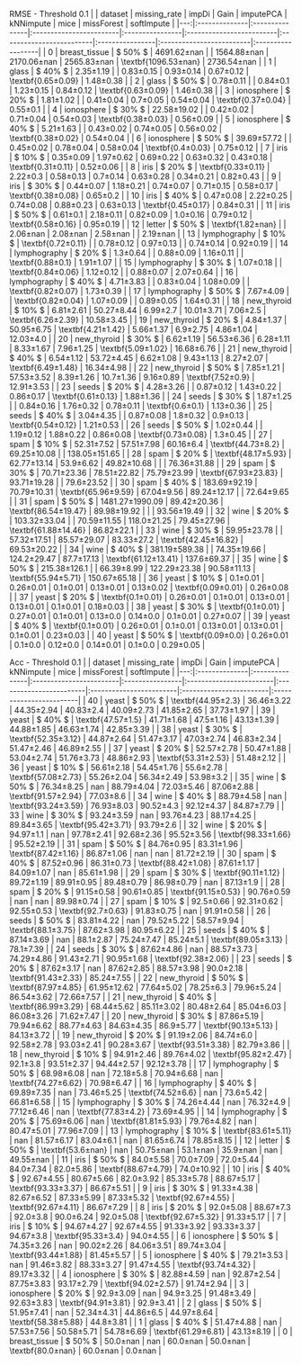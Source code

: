 

 RMSE - Threshold 0.1 
 |    | dataset       | missing_rate   | impDi                   | Gain            | imputePCA                | kNNimpute                | mice            | missForest               | softImpute        |
|---:|:--------------|:---------------|:------------------------|:----------------|:-------------------------|:-------------------------|:----------------|:-------------------------|:------------------|
|  0 | breast_tissue | $ 50\% $       | 4691.62$\pm$nan         |                 | 1564.88$\pm$nan          | 2170.06$\pm$nan          | 2565.83$\pm$nan | \textbf{1096.53$\pm$nan} | 2736.54$\pm$nan   |
|  1 | glass         | $ 40\% $       | 2.35$\pm$1.19           |                 | 0.83$\pm$0.15            | 0.93$\pm$0.14            | 0.67$\pm$0.12   | \textbf{0.65$\pm$0.09}   | 1.48$\pm$0.38     |
|  2 | glass         | $ 50\% $       | 0.78$\pm$0.11           |                 | 0.84$\pm$0.1             | 1.23$\pm$0.15            | 0.84$\pm$0.12   | \textbf{0.63$\pm$0.09}   | 1.46$\pm$0.38     |
|  3 | ionosphere    | $ 20\% $       | 1.81$\pm$1.02           |                 | 0.41$\pm$0.04            | 0.7$\pm$0.05             | 0.54$\pm$0.04   | \textbf{0.37$\pm$0.04}   | 0.55$\pm$0.1      |
|  4 | ionosphere    | $ 30\% $       | 22.58$\pm$19.02         |                 | 0.42$\pm$0.02            | 0.71$\pm$0.04            | 0.54$\pm$0.03   | \textbf{0.38$\pm$0.03}   | 0.56$\pm$0.09     |
|  5 | ionosphere    | $ 40\% $       | 5.21$\pm$1.63           |                 | 0.43$\pm$0.02            | 0.74$\pm$0.05            | 0.56$\pm$0.02   | \textbf{0.38$\pm$0.02}   | 0.54$\pm$0.04     |
|  6 | ionosphere    | $ 50\% $       | 39.69$\pm$57.72         |                 | 0.45$\pm$0.02            | 0.78$\pm$0.04            | 0.58$\pm$0.04   | \textbf{0.4$\pm$0.03}    | 0.75$\pm$0.12     |
|  7 | iris          | $ 10\% $       | 0.35$\pm$0.09           | 1.97$\pm$0.62   | 0.69$\pm$0.22            | 0.63$\pm$0.32            | 0.43$\pm$0.18   | \textbf{0.31$\pm$0.11}   | 0.52$\pm$0.06     |
|  8 | iris          | $ 20\% $       | \textbf{0.33$\pm$0.11}  | 2.22$\pm$0.3    | 0.58$\pm$0.13            | 0.7$\pm$0.14             | 0.63$\pm$0.28   | 0.34$\pm$0.21            | 0.82$\pm$0.43     |
|  9 | iris          | $ 30\% $       | 0.44$\pm$0.07           | 1.18$\pm$0.21   | 0.74$\pm$0.07            | 0.71$\pm$0.15            | 0.58$\pm$0.17   | \textbf{0.38$\pm$0.08}   | 0.65$\pm$0.2      |
| 10 | iris          | $ 40\% $       | 0.47$\pm$0.08           | 2.22$\pm$0.25   | 0.74$\pm$0.08            | 0.88$\pm$0.23            | 0.63$\pm$0.13   | \textbf{0.45$\pm$0.17}   | 0.84$\pm$0.31     |
| 11 | iris          | $ 50\% $       | 0.61$\pm$0.1            | 2.18$\pm$0.11   | 0.82$\pm$0.09            | 1.0$\pm$0.16             | 0.79$\pm$0.12   | \textbf{0.58$\pm$0.16}   | 0.95$\pm$0.19     |
| 12 | letter        | $ 50\% $       | \textbf{1.82$\pm$nan}   |                 | 2.06$\pm$nan             | 2.08$\pm$nan             | 2.58$\pm$nan    |                          | 2.19$\pm$nan      |
| 13 | lymphography  | $ 10\% $       | \textbf{0.72$\pm$0.11}  |                 | 0.78$\pm$0.12            | 0.97$\pm$0.13            |                 | 0.74$\pm$0.14            | 0.92$\pm$0.19     |
| 14 | lymphography  | $ 20\% $       | 1.3$\pm$0.64            |                 | 0.88$\pm$0.09            | 1.16$\pm$0.11            |                 | \textbf{0.88$\pm$0.1}    | 1.91$\pm$1.07     |
| 15 | lymphography  | $ 30\% $       | 1.07$\pm$0.18           |                 | \textbf{0.84$\pm$0.06}   | 1.12$\pm$0.12            |                 | 0.88$\pm$0.07            | 2.07$\pm$0.64     |
| 16 | lymphography  | $ 40\% $       | 4.71$\pm$3.83           |                 | 0.83$\pm$0.04            | 1.08$\pm$0.09            |                 | \textbf{0.82$\pm$0.07}   | 1.73$\pm$0.39     |
| 17 | lymphography  | $ 50\% $       | 7.67$\pm$4.09           |                 | \textbf{0.82$\pm$0.04}   | 1.07$\pm$0.09            |                 | 0.89$\pm$0.05            | 1.64$\pm$0.31     |
| 18 | new_thyroid   | $ 10\% $       | 6.81$\pm$2.61           | 50.27$\pm$8.44  | 6.99$\pm$2.7             | 10.01$\pm$3.71           | 7.06$\pm$2.5    | \textbf{6.26$\pm$2.39}   | 10.58$\pm$3.45    |
| 19 | new_thyroid   | $ 20\% $       | 4.84$\pm$1.37           | 50.95$\pm$6.75  | \textbf{4.21$\pm$1.42}   | 5.66$\pm$1.37            | 6.9$\pm$2.75    | 4.86$\pm$1.04            | 12.03$\pm$4.0     |
| 20 | new_thyroid   | $ 30\% $       | 6.62$\pm$1.19           | 56.53$\pm$6.36  | 6.28$\pm$1.11            | 8.33$\pm$1.67            | 7.96$\pm$1.25   | \textbf{5.09$\pm$1.02}   | 16.68$\pm$6.76    |
| 21 | new_thyroid   | $ 40\% $       | 6.54$\pm$1.12           | 53.72$\pm$4.45  | 6.62$\pm$1.08            | 9.43$\pm$1.13            | 8.27$\pm$2.07   | \textbf{6.49$\pm$1.48}   | 16.34$\pm$4.98    |
| 22 | new_thyroid   | $ 50\% $       | 7.85$\pm$1.21           | 57.53$\pm$3.52  | 8.39$\pm$1.26            | 10.7$\pm$1.36            | 9.16$\pm$0.89   | \textbf{7.52$\pm$0.9}    | 12.91$\pm$3.53    |
| 23 | seeds         | $ 20\% $       | 4.28$\pm$3.26           |                 | 0.87$\pm$0.12            | 1.43$\pm$0.22            | 0.86$\pm$0.17   | \textbf{0.61$\pm$0.13}   | 1.88$\pm$1.36     |
| 24 | seeds         | $ 30\% $       | 1.87$\pm$1.25           |                 | 0.84$\pm$0.16            | 1.76$\pm$0.32            | 0.78$\pm$0.11   | \textbf{0.6$\pm$0.1}     | 1.13$\pm$0.36     |
| 25 | seeds         | $ 40\% $       | 3.04$\pm$4.35           |                 | 0.87$\pm$0.08            | 1.8$\pm$0.32             | 0.9$\pm$0.13    | \textbf{0.54$\pm$0.12}   | 1.21$\pm$0.53     |
| 26 | seeds         | $ 50\% $       | 1.02$\pm$0.44           |                 | 1.19$\pm$0.12            | 1.88$\pm$0.22            | 0.86$\pm$0.08   | \textbf{0.73$\pm$0.08}   | 1.3$\pm$0.45      |
| 27 | spam          | $ 10\% $       | 52.31$\pm$7.52          | 57.51$\pm$7.98  | 60.16$\pm$6.4            | \textbf{44.73$\pm$8.2}   | 69.25$\pm$10.08 |                          | 138.05$\pm$151.65 |
| 28 | spam          | $ 20\% $       | \textbf{48.17$\pm$5.93} | 62.77$\pm$13.14 | 53.9$\pm$6.62            | 49.82$\pm$10.68          |                 |                          | 76.36$\pm$31.88   |
| 29 | spam          | $ 30\% $       | 70.71$\pm$23.36         | 78.51$\pm$22.82 | 75.79$\pm$23.99          | \textbf{67.93$\pm$23.83} | 93.71$\pm$19.28 |                          | 79.6$\pm$23.52    |
| 30 | spam          | $ 40\% $       | 183.69$\pm$92.19        | 70.79$\pm$10.31 | \textbf{65.96$\pm$9.59}  | 67.04$\pm$9.56           | 89.24$\pm$12.17 |                          | 72.64$\pm$9.65    |
| 31 | spam          | $ 50\% $       | 1481.27$\pm$1990.09     | 89.42$\pm$20.36 | \textbf{86.54$\pm$19.47} | 89.98$\pm$19.92          |                 |                          | 93.56$\pm$19.49   |
| 32 | wine          | $ 20\% $       | 103.32$\pm$33.04        |                 | 70.59$\pm$11.55          | 118.0$\pm$21.25          | 79.45$\pm$27.96 | \textbf{61.88$\pm$14.46} | 86.82$\pm$22.1    |
| 33 | wine          | $ 30\% $       | 59.95$\pm$23.78         |                 | 57.32$\pm$17.51          | 85.57$\pm$29.07          | 83.33$\pm$27.2  | \textbf{42.45$\pm$16.82} | 69.53$\pm$20.22   |
| 34 | wine          | $ 40\% $       | 381.19$\pm$589.38       |                 | 74.35$\pm$19.66          | 124.2$\pm$29.47          | 87.7$\pm$17.13  | \textbf{61.12$\pm$13.41} | 137.6$\pm$69.37   |
| 35 | wine          | $ 50\% $       | 215.38$\pm$126.1        |                 | 66.39$\pm$8.99           | 122.29$\pm$23.38         | 90.58$\pm$11.13 | \textbf{55.94$\pm$5.71}  | 150.67$\pm$65.18  |
| 36 | yeast         | $ 10\% $       | 0.1$\pm$0.01            | 0.26$\pm$0.01   | 0.1$\pm$0.01             | 0.13$\pm$0.01            | 0.13$\pm$0.02   | \textbf{0.09$\pm$0.01}   | 0.26$\pm$0.08     |
| 37 | yeast         | $ 20\% $       | \textbf{0.1$\pm$0.01}   | 0.26$\pm$0.01   | 0.1$\pm$0.01             | 0.13$\pm$0.01            | 0.13$\pm$0.01   | 0.1$\pm$0.01             | 0.18$\pm$0.03     |
| 38 | yeast         | $ 30\% $       | \textbf{0.1$\pm$0.01}   | 0.27$\pm$0.01   | 0.1$\pm$0.01             | 0.13$\pm$0.0             | 0.14$\pm$0.0    | 0.1$\pm$0.01             | 0.27$\pm$0.07     |
| 39 | yeast         | $ 40\% $       | \textbf{0.1$\pm$0.01}   | 0.26$\pm$0.01   | 0.1$\pm$0.01             | 0.13$\pm$0.01            | 0.13$\pm$0.01   | 0.1$\pm$0.01             | 0.23$\pm$0.03     |
| 40 | yeast         | $ 50\% $       | \textbf{0.09$\pm$0.0}   | 0.26$\pm$0.01   | 0.1$\pm$0.0              | 0.12$\pm$0.0             | 0.14$\pm$0.01   | 0.1$\pm$0.0              | 0.29$\pm$0.05     |

 Acc - Threshold 0.1 
 |    | dataset       | missing_rate   | impDi                   | Gain            | imputePCA               | kNNimpute               | mice                    | missForest              | softImpute              |
|---:|:--------------|:---------------|:------------------------|:----------------|:------------------------|:------------------------|:------------------------|:------------------------|:------------------------|
| 40 | yeast         | $ 50\% $       | \textbf{44.95$\pm$2.3}  | 36.46$\pm$3.22  | 44.35$\pm$2.94          | 40.83$\pm$2.4           | 40.09$\pm$2.73          | 41.85$\pm$2.65          | 37.73$\pm$1.97          |
| 39 | yeast         | $ 40\% $       | \textbf{47.57$\pm$1.5}  | 41.71$\pm$1.68  | 47.5$\pm$1.16           | 43.13$\pm$1.39          | 44.88$\pm$1.85          | 46.63$\pm$1.74          | 42.85$\pm$3.39          |
| 38 | yeast         | $ 30\% $       | \textbf{52.35$\pm$3.12} | 44.87$\pm$2.64  | 51.47$\pm$3.17          | 47.03$\pm$2.74          | 46.83$\pm$2.34          | 51.47$\pm$2.46          | 46.89$\pm$2.55          |
| 37 | yeast         | $ 20\% $       | 52.57$\pm$2.78          | 50.47$\pm$1.88  | 53.04$\pm$2.74          | 51.76$\pm$3.73          | 48.86$\pm$2.93          | \textbf{53.31$\pm$2.53} | 51.48$\pm$2.12          |
| 36 | yeast         | $ 10\% $       | 56.61$\pm$2.18          | 54.45$\pm$1.76  | 55.6$\pm$2.78           | \textbf{57.08$\pm$2.73} | 55.26$\pm$2.04          | 56.34$\pm$2.49          | 53.98$\pm$3.2           |
| 35 | wine          | $ 50\% $       | 76.34$\pm$8.25          | nan             | 88.79$\pm$4.04          | 72.03$\pm$5.46          | 87.06$\pm$2.88          | \textbf{91.57$\pm$2.94} | 77.03$\pm$8.6           |
| 34 | wine          | $ 40\% $       | 88.79$\pm$4.58          | nan             | \textbf{93.24$\pm$3.59} | 76.93$\pm$8.03          | 90.52$\pm$4.3           | 92.12$\pm$4.37          | 84.87$\pm$7.79          |
| 33 | wine          | $ 30\% $       | 93.24$\pm$3.59          | nan             | 93.76$\pm$4.23          | 88.17$\pm$4.25          | 89.84$\pm$3.65          | \textbf{95.42$\pm$3.71} | 93.79$\pm$2.6           |
| 32 | wine          | $ 20\% $       | 94.97$\pm$1.1           | nan             | 97.78$\pm$2.41          | 92.68$\pm$2.36          | 95.52$\pm$3.56          | \textbf{98.33$\pm$1.66} | 95.52$\pm$2.19          |
| 31 | spam          | $ 50\% $       | 84.76$\pm$0.95          | 83.31$\pm$1.96  | \textbf{87.42$\pm$1.16} | 86.87$\pm$1.06          | nan                     | nan                     | 81.72$\pm$2.19          |
| 30 | spam          | $ 40\% $       | 87.52$\pm$0.96          | 86.31$\pm$0.73  | \textbf{88.42$\pm$1.08} | 87.61$\pm$1.17          | 84.09$\pm$1.07          | nan                     | 85.61$\pm$1.98          |
| 29 | spam          | $ 30\% $       | \textbf{90.11$\pm$1.12} | 89.72$\pm$1.19  | 89.91$\pm$0.95          | 89.48$\pm$0.79          | 86.98$\pm$0.79          | nan                     | 87.13$\pm$1.9           |
| 28 | spam          | $ 20\% $       | 91.15$\pm$0.58          | 90.61$\pm$0.85  | \textbf{91.15$\pm$0.53} | 90.76$\pm$0.59          | nan                     | nan                     | 89.98$\pm$0.74          |
| 27 | spam          | $ 10\% $       | 92.5$\pm$0.66           | 92.31$\pm$0.62  | 92.55$\pm$0.53          | \textbf{92.7$\pm$0.63}  | 91.83$\pm$0.75          | nan                     | 91.91$\pm$0.58          |
| 26 | seeds         | $ 50\% $       | 83.81$\pm$4.22          | nan             | 79.52$\pm$5.22          | 58.57$\pm$9.94          | \textbf{88.1$\pm$3.75}  | 87.62$\pm$3.98          | 80.95$\pm$6.22          |
| 25 | seeds         | $ 40\% $       | 87.14$\pm$3.69          | nan             | 88.1$\pm$2.87           | 75.24$\pm$7.47          | 85.24$\pm$5.1           | \textbf{89.05$\pm$3.13} | 78.1$\pm$7.39           |
| 24 | seeds         | $ 30\% $       | 87.62$\pm$4.86          | nan             | 88.57$\pm$3.73          | 74.29$\pm$4.86          | 91.43$\pm$2.71          | 90.95$\pm$1.68          | \textbf{92.38$\pm$2.06} |
| 23 | seeds         | $ 20\% $       | 87.62$\pm$3.17          | nan             | 87.62$\pm$2.85          | 88.57$\pm$3.98          | 90.0$\pm$2.18           | \textbf{91.43$\pm$2.33} | 85.24$\pm$7.55          |
| 22 | new_thyroid   | $ 50\% $       | \textbf{87.97$\pm$4.85} | 61.95$\pm$12.62 | 77.64$\pm$5.02          | 78.25$\pm$6.3           | 79.96$\pm$5.24          | 86.54$\pm$3.62          | 72.66$\pm$7.57          |
| 21 | new_thyroid   | $ 40\% $       | \textbf{86.99$\pm$3.29} | 68.44$\pm$5.62  | 85.11$\pm$3.02          | 80.48$\pm$2.64          | 85.04$\pm$6.03          | 86.08$\pm$3.26          | 71.62$\pm$7.47          |
| 20 | new_thyroid   | $ 30\% $       | 87.86$\pm$5.19          | 79.94$\pm$6.62  | 88.77$\pm$4.63          | 84.63$\pm$4.35          | 86.9$\pm$5.77           | \textbf{90.13$\pm$5.13} | 84.13$\pm$3.72          |
| 19 | new_thyroid   | $ 20\% $       | 91.19$\pm$2.06          | 84.74$\pm$6.0   | 92.58$\pm$2.78          | 93.03$\pm$2.41          | 90.28$\pm$3.67          | \textbf{93.51$\pm$3.38} | 82.79$\pm$3.86          |
| 18 | new_thyroid   | $ 10\% $       | 94.91$\pm$2.46          | 89.76$\pm$4.02  | \textbf{95.82$\pm$2.47} | 92.1$\pm$3.8            | 93.51$\pm$2.37          | 94.44$\pm$2.57          | 92.12$\pm$3.78          |
| 17 | lymphography  | $ 50\% $       | 68.98$\pm$6.08          | nan             | 72.18$\pm$5.8           | 70.94$\pm$6.68          | nan                     | \textbf{74.27$\pm$6.62} | 70.98$\pm$6.47          |
| 16 | lymphography  | $ 40\% $       | 69.89$\pm$7.35          | nan             | 73.46$\pm$5.25          | \textbf{74.52$\pm$6.6}  | nan                     | 73.6$\pm$5.42           | 66.81$\pm$6.58          |
| 15 | lymphography  | $ 30\% $       | 74.26$\pm$4.44          | nan             | 76.32$\pm$4.9           | 77.12$\pm$6.46          | nan                     | \textbf{77.83$\pm$4.2}  | 73.69$\pm$4.95          |
| 14 | lymphography  | $ 20\% $       | 75.69$\pm$6.06          | nan             | \textbf{81.81$\pm$5.93} | 79.76$\pm$4.82          | nan                     | 80.47$\pm$5.01          | 77.96$\pm$7.09          |
| 13 | lymphography  | $ 10\% $       | \textbf{83.61$\pm$5.11} | nan             | 81.57$\pm$6.17          | 83.04$\pm$6.1           | nan                     | 81.65$\pm$6.74          | 78.85$\pm$8.15          |
| 12 | letter        | $ 50\% $       | \textbf{53.6$\pm$nan}   | nan             | 50.75$\pm$nan           | 53.1$\pm$nan            | 35.9$\pm$nan            | nan                     | 49.55$\pm$nan           |
| 11 | iris          | $ 50\% $       | 84.0$\pm$5.58           | 70.0$\pm$7.09   | 72.0$\pm$5.44           | 84.0$\pm$7.34           | 82.0$\pm$5.86           | \textbf{88.67$\pm$4.79} | 74.0$\pm$10.92          |
| 10 | iris          | $ 40\% $       | 92.67$\pm$4.55          | 80.67$\pm$5.66  | 82.0$\pm$3.92           | 85.33$\pm$5.78          | 88.67$\pm$5.17          | \textbf{93.33$\pm$3.37} | 86.67$\pm$5.51          |
|  9 | iris          | $ 30\% $       | 91.33$\pm$4.38          | 82.67$\pm$6.52  | 87.33$\pm$5.99          | 87.33$\pm$5.32          | \textbf{92.67$\pm$4.55} | \textbf{92.67$\pm$4.11} | 86.67$\pm$7.29          |
|  8 | iris          | $ 20\% $       | 92.0$\pm$5.08           | 88.67$\pm$7.3   | 92.0$\pm$3.8            | 90.0$\pm$6.24           | 92.0$\pm$5.08           | \textbf{92.67$\pm$5.32} | 91.33$\pm$5.17          |
|  7 | iris          | $ 10\% $       | 94.67$\pm$4.27          | 92.67$\pm$4.55  | 91.33$\pm$3.92          | 93.33$\pm$3.37          | 94.67$\pm$3.8           | \textbf{95.33$\pm$3.4}  | 94.0$\pm$4.55           |
|  6 | ionosphere    | $ 50\% $       | 74.35$\pm$3.26          | nan             | 90.02$\pm$2.26          | 84.06$\pm$3.51          | 89.74$\pm$3.04          | \textbf{93.44$\pm$1.88} | 81.45$\pm$5.57          |
|  5 | ionosphere    | $ 40\% $       | 79.21$\pm$3.53          | nan             | 91.46$\pm$3.82          | 88.33$\pm$3.27          | 91.47$\pm$4.55          | \textbf{93.74$\pm$4.32} | 89.17$\pm$3.32          |
|  4 | ionosphere    | $ 30\% $       | 82.88$\pm$4.59          | nan             | 92.87$\pm$2.54          | 87.75$\pm$3.83          | 93.17$\pm$2.79          | \textbf{94.02$\pm$2.57} | 91.74$\pm$2.94          |
|  3 | ionosphere    | $ 20\% $       | 92.9$\pm$3.09           | nan             | 94.9$\pm$3.25           | 91.48$\pm$3.49          | 92.63$\pm$3.83          | \textbf{94.91$\pm$3.81} | 92.9$\pm$3.41           |
|  2 | glass         | $ 50\% $       | 51.95$\pm$7.41          | nan             | 52.34$\pm$4.31          | 44.86$\pm$6.5           | 44.97$\pm$8.64          | \textbf{58.38$\pm$5.88} | 44.8$\pm$3.81           |
|  1 | glass         | $ 40\% $       | 51.47$\pm$4.88          | nan             | 57.53$\pm$7.56          | 50.58$\pm$5.71          | 54.78$\pm$6.69          | \textbf{61.29$\pm$6.81} | 43.13$\pm$8.19          |
|  0 | breast_tissue | $ 50\% $       | 50.0$\pm$nan            | nan             | 60.0$\pm$nan            | 50.0$\pm$nan            | \textbf{80.0$\pm$nan}   | 60.0$\pm$nan            | 0.0$\pm$nan             |